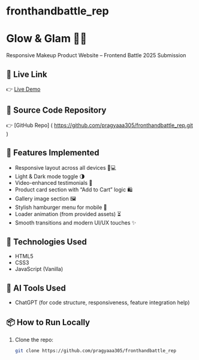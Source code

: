 # fronthandbattle_rep
# Glow & Glam 💄✨  
Responsive Makeup Product Website – Frontend Battle 2025 Submission

## 🔗 Live Link
👉 [Live Demo](https://github.com/pragyaaa305/fronthandbattle_rep) 
## 📁 Source Code Repository
👉 [GitHub Repo] ( https://github.com/pragyaaa305/fronthandbattle_rep.git )

## 🧩 Features Implemented
- Responsive layout across all devices 📱💻
- Light & Dark mode toggle 🌗
- Video-enhanced testimonials 🎥
- Product card section with “Add to Cart” logic 🛍️
- Gallery image section 🖼️
- Stylish hamburger menu for mobile 🍔
- Loader animation (from provided assets) ⏳
- Smooth transitions and modern UI/UX touches ✨

## 🚀 Technologies Used
- HTML5
- CSS3
- JavaScript (Vanilla)

## 🤖 AI Tools Used
- ChatGPT (for code structure, responsiveness, feature integration help)

## 📦 How to Run Locally
1. Clone the repo:
   ```bash
   git clone https://github.com/pragyaaa305/fronthandbattle_rep
